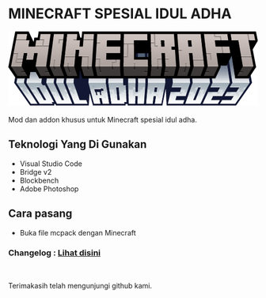 # MINECRAFT SPESIAL IDUL ADHA

<center><img src="resources/title/minecraft_idul_adha_2023.png" height="150px"></center>
<br>
Mod dan addon khusus untuk Minecraft spesial idul adha.

## Teknologi Yang Di Gunakan
- Visual Studio Code
- Bridge v2
- Blockbench
- Adobe Photoshop

## Cara pasang
- Buka file mcpack dengan Minecraft

### Changelog : [Lihat disini](CHANGELOG.md)

<br>

Terimakasih telah mengunjungi github kami.